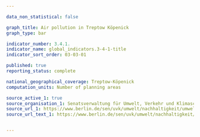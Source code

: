 ```yaml
---

data_non_statistical: false

graph_title: Air pollution in Treptow Köpenick
graph_type: bar

indicator_number: 3.4.1.
indicator_name: global_indicators.3-4-1-title
indicator_sort_order: 03-03-01

published: true
reporting_status: complete

national_geographical_coverage: Treptow-Köpenick
computation_units: Number of planning areas

source_active_1: true
source_organisation_1: Senatsverwaltung für Umwelt, Verkehr und Klimaschutz
source_url_1: https://www.berlin.de/sen/uvk/umwelt/nachhaltigkeit/umweltgerechtigkeit/
source_url_text_1: https://www.berlin.de/sen/uvk/umwelt/nachhaltigkeit/umweltgerechtigkeit/


---
```

